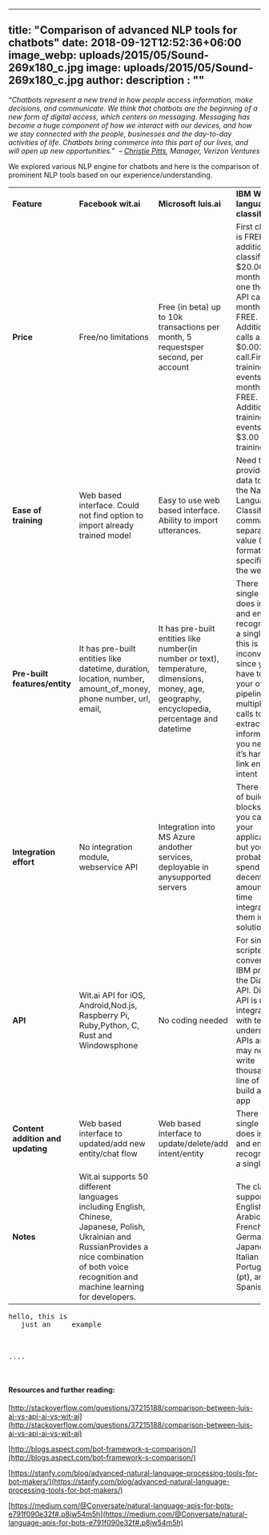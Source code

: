 
---
title: "Comparison of advanced NLP tools for chatbots"
date: 2018-09-12T12:52:36+06:00
image_webp: uploads/2015/05/Sound-269x180_c.jpg
image: uploads/2015/05/Sound-269x180_c.jpg
author: 
description : ""
---

*“Chatbots represent a new trend in how people access information, make decisions, and communicate. We think that chatbots are the beginning of a new form of digital access, which centers on messaging. Messaging has become a huge component of how we interact with our devices, and how we stay connected with the people, businesses and the day-to-day activities of life. Chatbots bring commerce into this part of our lives, and will open up new opportunities.”  – [Christie Pitts](https://www.linkedin.com/in/christiepitts), Manager, Verizon Ventures*

We explored various NLP engine for chatbots and here is the comparison of prominent NLP tools based on our experience/understanding.

  
||||||
|--- |--- |--- |--- |--- |
|  **Feature**  |**Facebook wit.ai**|**Microsoft luis.ai**|**IBM Watson language classifier**|**api.ai**|
|  **Price**  |   Free/no limitations   |   Free (in beta) up to 10k transactions per month, 5 requestsper second, per account   |     First classifier is FREE. Each additional classifier is $20.00 per month.First one thousand API calls per month are FREE. Additional calls are $0.0035 per call.First four training events per month are FREE. Additional training events are $3.00 per training event.   |  Free up to 6,000 requests,Enterprise starts at $89 USD per month  |
|  **Ease of training**  |   Web based interface. Could not find option to import already trained model   |   Easy to use web based interface. Ability to import utterances.   |  Need to provide the data to train the Natural Language Classifier in comma-separated value (CSV) format specified on the website.|  Easy to use web based interface. Ability to import intents and entities.  |
|  **Pre-built features/entity**  |   It has pre-built entities like datetime, duration, location, number, amount_of_money, phone number, url, email,|   It has pre-built entities like number(in number or text), temperature, dimensions, money, age, geography, encyclopedia, percentage and datetime|There is no single API that does intent and entity recognition in a single call, this is inconvenient since you have to build your own pipeline with multiple API calls to extract all the information you need and it’s harder to link entities to intent|  built-in domains of knowledge (Intents with Entities and even suggested Replies ) on topics like small talk, weather, apps or even wisdom.  |
|   **Integration effort**  |  No integration module, webservice API   |   Integration into MS Azure andother services, deployable in anysupported servers|There are a lot of building blocks that you can use in your application, but you probably will spend a decent amount of time integrating them into one solution.   |   Integration module to connect to messenger APIs. Support fordeploying into Heroku server,enterprise paid environment   |
|  **API**  |   Wit.ai API for iOS, Android,Nod.js, Raspberry Pi, Ruby,Python, C, Rust and Windowsphone   |   No coding needed  |  For simple scripted conversation, IBM provides the Dialog API. Dialog API is not integrated with text understanding APIs and you may need to write thousands of line of XML to build a simple app    |   SDKs for Android, iOS, AppleWatch, Node.js, Cordova, Unity,C#, Xamarin, Windows phone,Python and JS    |
|  **Content addition and updating**  |  Web based interface to updated/add new entity/chat flow   |  Web based interface to update/delete/add intent/entity  |     There is no single API that does intent and entity recognition in a single call.    |  Web based interface to update/delete/add intent/entity     |
|  **Notes**  |  Wit.ai supports 50 different languages including English, Chinese, Japanese, Polish, Ukrainian and RussianProvides a nice combination of both voice recognition and machine learning for developers.    ||  The classifier supports English (en), Arabic (ar), French (fr), German (de), Japanese (ja), Italian (it), Portuguese (pt), and Spanish (es).      |S  peech to Text and Text to Speech capabilities, along with machine  learning.     |  

<pre>
hello, this is
   just an     example



....
</pre>
&nbsp;
&nbsp;

#### Resources and further reading:  

[http://stackoverflow.com/questions/37215188/comparison-between-luis-ai-vs-api-ai-vs-wit-ai](http://stackoverflow.com/questions/37215188/comparison-between-luis-ai-vs-api-ai-vs-wit-ai)  


[http://blogs.aspect.com/bot-framework-s-comparison/](http://blogs.aspect.com/bot-framework-s-comparison/)  

[https://stanfy.com/blog/advanced-natural-language-processing-tools-for-bot-makers/](https://stanfy.com/blog/advanced-natural-language-processing-tools-for-bot-makers/)  

[https://medium.com/@Conversate/natural-language-apis-for-bots-e791f090e32f#.p8jw54m5h](https://medium.com/@Conversate/natural-language-apis-for-bots-e791f090e32f#.p8jw54m5h)  

